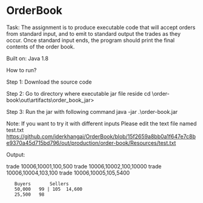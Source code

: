 # OrderBook

Task:
The assignment is to produce executable code that will accept orders from standard input,
and to emit to standard output the trades as they occur. Once standard input ends, the
program should print the final contents of the order book.

Built on: Java 1.8

How to run?

Step 1:
Download the source code 

Step 2:
Go to directory where executable jar file reside
cd \order-book\out\artifacts\order_book_jar>

Step 3:
Run the jar with following command
java -jar .\order-book.jar

Note: If you want to try it with different inputs
Please edit the text file named test.txt
https://github.com/iderkhangai/OrderBook/blob/15f2659a8bb0a1f647e7c8be9370a45d715bd796/out/production/order-book/Resources/test.txt

Output:

trade 10006,10001,100,500
trade 10006,10002,100,10000
trade 10006,10004,103,100
trade 10006,10005,105,5400

	   Buyers		Sellers
	   50,000   99 | 105  14,600
	   25,500   98
